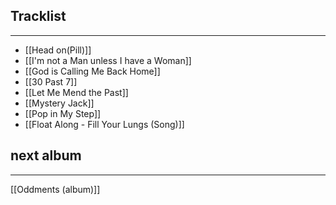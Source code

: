 ## Tracklist
___
- [[Head on(Pill)]]
- [[I'm not a Man unless I have a Woman]]
- [[God is Calling Me Back Home]]
- [[30 Past 7]]
- [[Let Me Mend the Past]]
- [[Mystery Jack]]
- [[Pop in My Step]]
- [[Float Along - Fill Your Lungs (Song)]]

## next album
___
[[Oddments (album)]]
